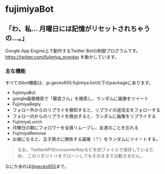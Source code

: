 fujimiyaBot
===========

## 「わ、私... 月曜日には記憶がリセットされちゃうの...。」

Google App Engine上で動作するTwitter Botの制御プログラムです。
<https://twitter.com/fujimiya_monday> を動かしています。

### 主な機能

すべてのbot機能は、jp.gecko655.fujimiya.botの下のpackageにあります。

- fujimiyaBot
 - google画像検索で「藤宮さん」を検索し、ランダムに画像をツイート
- FujimiyaReply
 - フォロー外からのリプライを検知すると、リプライの送信主をフォローする
 - フォロー内からのリプライを検出すると、ランダムに画像をリプライする
- FujimiyaLunch
 - 月曜日の朝にフォロワーを全員リムーブし、友達のことを忘れる
- FujimiyaRemove
 - お昼になると、玉子焼きに関係する画像（？）をランダムにツイートする。



> なお、TwitterAPIのconsumerKeyなどを別ファイルで保存しているため、
このリポジトリをクローンしてもそのままでは動きません。

なにかあれば[@gecko655](http://twitter.com/gecko655 "")まで。
